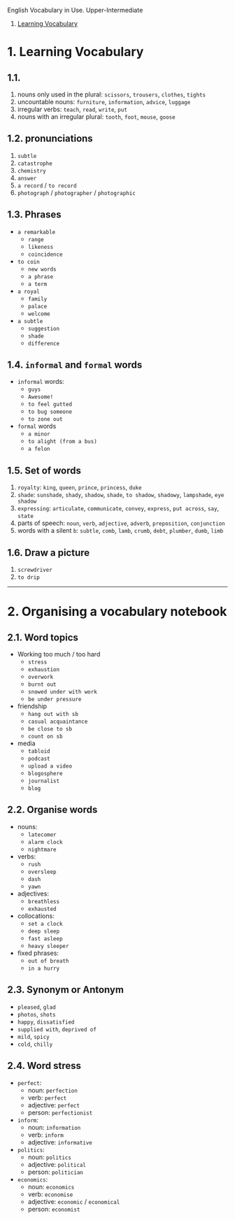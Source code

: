 English Vocabulary in Use. Upper-Intermediate

1. [Learning Vocabulary](#1-learning-vocabulary)

# 1. Learning Vocabulary
## 1.1.
1. nouns only used in the plural: `scissors`, `trousers`, `clothes`, `tights`
2. uncountable nouns: `furniture`, `information`, `advice`, `luggage`
3. irregular verbs: `teach`, `read`, `write`, `put`
4. nouns with an irregular plural: `tooth`, `foot`, `mouse`, `goose`

## 1.2. pronunciations
1. `subtle`
2. `catastrophe`
3. `chemistry`
4. `answer`
5. `a record` / `to record`
6. `photograph` / `photographer` / `photographic`

## 1.3. Phrases
- `a remarkable`
  - `range`
  - `likeness`
  - `coincidence`
- `to coin`
  - `new words`
  - `a phrase`
  - `a term`
- `a royal`
  - `family`
  - `palace`
  - `welcome`
- `a subtle`
  - `suggestion`
  - `shade`
  - `difference`

## 1.4. `informal` and `formal` words
- `informal` words:
  - `guys`
  - `Awesome!`
  - `to feel gutted`
  - `to bug someone`
  - `to zone out`
- `formal` words
  - `a minor`
  - `to alight (from a bus)`
  - `a felon`

## 1.5. Set of words
1. `royalty`: `king`, `queen`, `prince`, `princess`, `duke`
2. `shade`: `sunshade`, `shady`, `shadow`, `shade`, `to shadow`, `shadowy`, `lampshade`, `eye shadow`
3. `expressing`: `articulate`, `communicate`, `convey`, `express`, `put across`, `say`, `state`
4. parts of speech: `noun`, `verb`, `adjective`, `adverb`, `preposition`, `conjunction`
5. words with a silent `b`: `subtle`, `comb`, `lamb`, `crumb`, `debt`, `plumber`, `dumb`, `limb`

## 1.6. Draw a picture
1. `screwdriver`
2. `to drip`

---

# 2. Organising a vocabulary notebook
## 2.1. Word topics
- Working too much / too hard
  - `stress`
  - `exhaustion`
  - `overwork`
  - `burnt out`
  - `snowed under with work`
  - `be under pressure`
- friendship
  - `hang out with sb`
  - `casual acquaintance`
  - `be close to sb`
  - `count on sb`
- media
  - `tabloid`
  - `podcast`
  - `upload a video`
  - `blogosphere`
  - `journalist`
  - `blog`

## 2.2. Organise words
- nouns:
  - `latecomer`
  - `alarm clock`
  - `nightmare`
- verbs:
  - `rush`
  - `oversleep`
  - `dash`
  - `yawn`
- adjectives:
  - `breathless`
  - `exhausted`
- collocations:
  - `set a clock`
  - `deep sleep`
  - `fast asleep`
  - `heavy sleeper`
- fixed phrases:
  - `out of breath`
  - `in a hurry`

## 2.3. Synonym or Antonym
- `pleased`, `glad`
- `photos`, `shots`
- `happy`, `dissatisfied`
- `supplied with`, `deprived of`
- `mild`, `spicy`
- `cold`, `chilly`

## 2.4. Word stress
- `perfect`:
  - noun: `perfection`
  - verb: `perfect`
  - adjective: `perfect`
  - person: `perfectionist`
- `inform`:
  - noun: `information`
  - verb: `inform`
  - adjective: `informative`
- `politics`:
  - noun: `politics`
  - adjective: `political`
  - person: `politician`
- `economics`:
  - noun: `economics`
  - verb: `economise`
  - adjective: `economic` / `economical`
  - person: `economist`
















